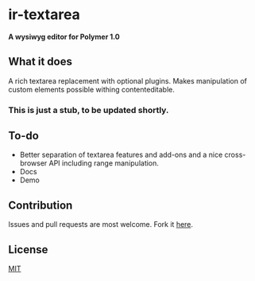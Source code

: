 # ir-textarea
 
**A wysiwyg  editor for Polymer 1.0**

## What it does
A rich textarea replacement with optional plugins. Makes manipulation of custom elements possible withing contenteditable.

### This is just a stub, to be updated shortly.

## To-do
- Better separation of textarea features and add-ons and a nice cross-browser API including range manipulation.
- Docs
- Demo

## Contribution
Issues and pull requests are most welcome. Fork it [here](https://github.com/IgorRubinovich/ir-textarea).

## License
[MIT](http://opensource.org/licenses/MIT) 

